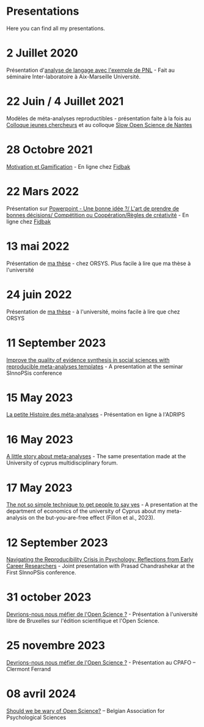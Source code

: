 # Presentations

Here you can find all my presentations.

# 2 Juillet 2020
Présentation d'[analyse de langage avec l'exemple de PNL](https://github.com/adrien-fillon/presentations/blob/main/PNL.pptx) - Fait au séminaire Inter-laboratoire à Aix-Marseille Université.

# 22 Juin / 4 Juillet 2021
Modèles de méta-analyses reproductibles - présentation faite à la fois au [Colloque jeunes chercheurs](https://github.com/adrien-fillon/presentations/blob/main/CJC2021-Fillon-Modeles%20de%20meta-analyses%20reproductibles.pptx) et au colloque [Slow Open Science de Nantes](https://github.com/adrien-fillon/presentations/blob/main/Mod%C3%A8les%20de%20m%C3%A9ta-analyses%20reproductibles.pptx)

# 28 Octobre 2021 
[Motivation et Gamification](https://github.com/adrien-fillon/presentations/blob/main/meetup%20gamification%20afillon%2028.10.2021.pptx) - En ligne chez [Fidbak](https://fidbak.io/)

# 22 Mars 2022
Présentation sur [Powerpoint - Une bonne idée ?/ L'art de prendre de bonnes décisions/ Compétition ou Coopération/Règles de créativité](https://github.com/adrien-fillon/presentations/blob/main/meetup%20adrien%20mars%2022.pptx) - En ligne chez [Fidbak](https://fidbak.io/)

# 13 mai 2022
Présentation de [ma thèse](https://github.com/adrien-fillon/presentations/blob/main/these%20adrien.pptx) - chez ORSYS. Plus facile à lire que ma thèse à l'université

# 24 juin 2022
Présentation de [ma thèse](https://github.com/adrien-fillon/presentations/blob/main/these%20adrien%20-%20univ.pptx) - à l'université, moins facile à lire que chez ORSYS

# 11 September 2023
[Improve the quality of evidence synthesis in social sciences with reproducible meta-analyses templates](https://github.com/adrien-fillon/presentations/blob/main/reproducible%20meta-analyses.pptx) - A presentation at the seminar SInnoPSis conference

# 15 May 2023 
[La petite Histoire des méta-analyses](https://github.com/adrien-fillon/presentations/blob/main/La%20petite%20histoire%20des%20meta%20analyses.pptx) - Présentation en ligne à l'ADRIPS

# 16 May 2023
[A little story about meta-analyses](https://github.com/adrien-fillon/presentations/blob/main/A%20little%20story%20of%20meta-analyses.pptx) - The same presentation made at the University of cyprus multidisciplinary forum.

# 17 May 2023
[The not so simple technique to get people to say yes](https://github.com/adrien-fillon/presentations/blob/main/BYAF%20economic%20department.pptx) - A presentation at the department of economics of the university of Cyprus about my meta-analysis on the but-you-are-free effect (Fillon et al., 2023).

# 12 September 2023
[Navigating the Reproducibility Crisis in Psychology: Reflections from Early Career Researchers](https://github.com/adrien-fillon/presentations/blob/main/navigating_v2.pptx) - Joint presentation with Prasad Chandrashekar at the First SInnoPSis conference.

# 31 october 2023
[Devrions-nous nous méfier de l'Open Science ?](https://github.com/adrien-fillon/presentations/blob/main/presentation%20open%20science%20UlB.pptx) - Présentation à l'université libre de Bruxelles sur l'édition scientifique et l'Open Science.

# 25 novembre 2023
[Devrions-nous nous méfier de l'Open Science ?](https://github.com/adrien-fillon/presentations/blob/main/presentation%20open%20science%20UlB.pptx) - Présentation au CPAFO – Clermont Ferrand

# 08 avril 2024
[Should we be wary of Open Science?](https://github.com/adrien-fillon/presentations/blob/main/Wary%20open%20science%20bruxelles.pptx) – Belgian Association for Psychological Sciences
